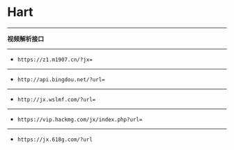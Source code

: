 # Hart

*** 

**视频解析接口**

***
* ``https://z1.m1907.cn/?jx=``
***
* ``http://api.bingdou.net/?url=``

***
* ``http://jx.wslmf.com/?url=``
***
* ``https://vip.hackmg.com/jx/index.php?url=``
***
* ``https://jx.618g.com/?url``
